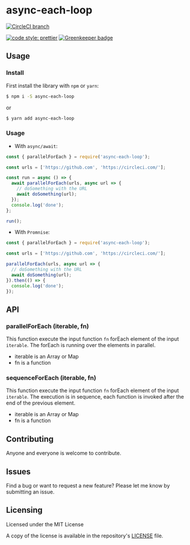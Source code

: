 # async-each-loop

[![CircleCI branch](https://img.shields.io/circleci/project/github/tsamaya/async-each-loop/master.svg)](https://circleci.com/gh/tsamaya/async-each-loop)

[![code style: prettier](https://img.shields.io/badge/code_style-prettier-ff69b4.svg?style=flat-square)](https://github.com/prettier/prettier) [![Greenkeeper badge](https://badges.greenkeeper.io/tsamaya/async-each-loop.svg)](https://greenkeeper.io/)

## Usage

### Install

First install the library with `npm` or `yarn`:

```bash
$ npm i -S async-each-loop
```

or

```bash
$ yarn add async-each-loop
```

### Usage

- With `async/await`:

```js
const { parallelForEach } = require('async-each-loop');

const urls = ['https://github.com', 'https://circleci.com/'];

const run = async () => {
  await parallelForEach(urls, async url => {
    // doSomething with the URL
    await doSomething(url);
  });
  console.log('done');
};

run();
```

- With `Promnise`:

```js
const { parallelForEach } = require('async-each-loop');

const urls = ['https://github.com', 'https://circleci.com/'];

parallelForEach(urls, async url => {
  // doSomething with the URL
  await doSomething(url);
}).then(() => {
  console.log('done');
});
```

## API

### parallelForEach (iterable, fn)

This function execute the input function `fn` forEach element of the input `iterable`. The forEach is running over the elements in parallel.

- iterable is an Array or Map
- fn is a function

### sequenceForEach (iterable, fn)

This function execute the input function `fn` forEach element of the input `iterable`. The execution is in sequence, each function is invoked after the end of the previous element.

- iterable is an Array or Map
- fn is a function

## Contributing

Anyone and everyone is welcome to contribute.

## Issues

Find a bug or want to request a new feature? Please let me know by submitting an issue.

## Licensing

Licensed under the MIT License

A copy of the license is available in the repository's [LICENSE](LICENSE) file.
